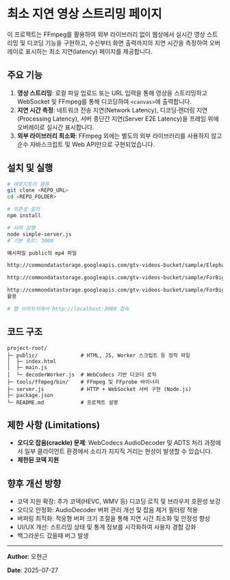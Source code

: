 # 최소 지연 영상 스트리밍 페이지

이 프로젝트는 FFmpeg를 활용하여 외부 라이브러리 없이 웹상에서 실시간 영상 스트리밍 및 디코딩 기능을 구현하고, 수신부터 화면 출력까지의 지연 시간을 측정하여 오버레이로 표시하는 최소 지연(latency) 페이지를 제공합니다.

## 주요 기능

1. **영상 스트리밍**: 로컬 파일 업로드 또는 URL 입력을 통해 영상을 스트리밍하고 WebSocket 및 FFmpeg를 통해 디코딩하여 `<canvas>`에 출력합니다.
2. **지연 시간 측정**: 네트워크 전송 지연(Network Latency), 디코딩·렌더링 지연(Processing Latency), 서버 종단간 지연(Server E2E Latency)을 프레임 위에 오버레이로 실시간 표시합니다.
3. **외부 라이브러리 최소화**: FFmpeg 외에는 별도의 외부 라이브러리를 사용하지 않고 순수 자바스크립트 및 Web API만으로 구현되었습니다.

## 설치 및 실행

```bash
# 레포지토리 클론
git clone <REPO_URL>
cd <REPO_FOLDER>

# 의존성 설치
npm install

# 서버 실행
node simple-server.js
# 기본 포트: 3000

예시파일 public의 mp4 파일

http://commondatastorage.googleapis.com/gtv-videos-bucket/sample/ElephantsDream.mp4

http://commondatastorage.googleapis.com/gtv-videos-bucket/sample/ForBiggerEscapes.mp4

http://commondatastorage.googleapis.com/gtv-videos-bucket/sample/ForBiggerBlazes.mp4
활용

# 웹 브라우저에서 http://localhost:3000 접속
```

## 코드 구조

```
project-root/
├─ public/              # HTML, JS, Worker 스크립트 등 정적 파일
│  ├─ index.html
│  ├─ main.js
│  └─ decoderWorker.js  # WebCodecs 기반 디코더 로직
├─ tools/ffmpeg/bin/    # FFmpeg 및 FFprobe 바이너리
├─ server.js            # HTTP + WebSocket 서버 구현 (Node.js)
├─ package.json
└─ README.md            # 프로젝트 설명
```

## 제한 사항 (Limitations)

- **오디오 잡음(crackle) 문제**: WebCodecs AudioDecoder 및 ADTS 처리 과정에서 일부 클라이언트 환경에서 소리가 지지직 거리는 현상이 발생할 수 있습니다.
- **제한된 코덱 지원**

## 향후 개선 방향

- 코덱 지원 확장: 추가 코덱(HEVC, WMV 등) 디코딩 로직 및 브라우저 호환성 보강
- 오디오 안정화: AudioDecoder 버퍼 관리 개선 및 잡음 제거 필터링 적용
- 버퍼링 최적화: 적응형 버퍼 크기 조절을 통해 지연 시간 최소화 및 안정성 향상
- UI/UX 개선: 스트리밍 상태 및 통계 정보를 시각화하여 사용자 경험 강화
- 백그라운드 갔을때 버그 발생

---

**Author**: 오현근

**Date**: 2025-07-27

